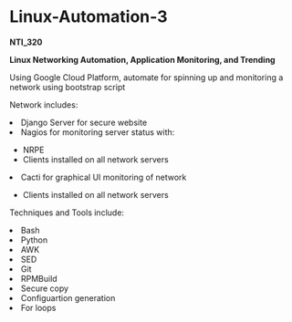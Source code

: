 # Linux-Automation-3
<b>NTI_320</b>
<ul></ul>
<b>Linux Networking Automation, Application Monitoring, and Trending</b>

<ul></ul>
Using Google Cloud Platform, automate for spinning up and monitoring a network using bootstrap script
<ul></ul>

Network includes:
   <li>Django Server for secure website</li>
   <li>Nagios for monitoring server status with:</li>
   <ul class="square">
      <li>NRPE</li>
      <li>Clients installed on all network servers</li>
   </ul>
   <li>Cacti for graphical UI monitoring of network</li>
   <ul class="square">
      <li>Clients installed on all network servers</li>
   </ul>
<ul></ul>

Techniques and Tools include:
   <li>Bash</li>
   <li>Python</li>
   <li>AWK</li>
   <li>SED</li>
   <li>Git</li>
   <li>RPMBuild</li>
   <li>Secure copy</li>
   <li>Configuartion generation</li>
   <li>For loops</li>



